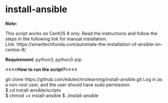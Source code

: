 # install-ansible

<b> 
  Note:
  </b>
<p>  
This script works on CentOS 8 only.
Read the instructions and follow the steps in the following link for manual installation. <br />
Link:  https://smarttechfunda.com/automate-the-installation-of-ansible-on-centos-8/
  </p>
  
<b> Requirement: </b>
python3, python3-pip

<b> ====How to run the script?==== </b>
<p>
git clone https://github.com/edutechnolearning/install-ansible.git
Log in as a non-root user, and the user should have sudo permission.<br />
$ cd install-ansible/scripts <br />  
$ chmod +x install-ansible
$ ./install-ansible
</p>

